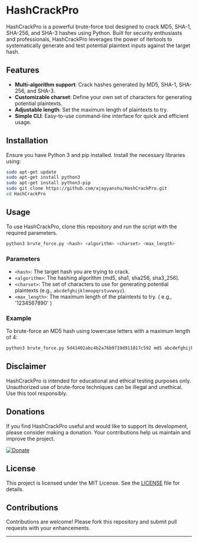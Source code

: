 # HashCrackPro

HashCrackPro is a powerful brute-force tool designed to crack MD5, SHA-1, SHA-256, and SHA-3 hashes using Python. Built for security enthusiasts and professionals, HashCrackPro leverages the power of itertools to systematically generate and test potential plaintext inputs against the target hash.

## Features

- **Multi-algorithm support**: Crack hashes generated by MD5, SHA-1, SHA-256, and SHA-3.
- **Customizable charset**: Define your own set of characters for generating potential plaintexts.
- **Adjustable length**: Set the maximum length of plaintexts to try.
- **Simple CLI**: Easy-to-use command-line interface for quick and efficient usage.

## Installation

Ensure you have Python 3 and pip installed. Install the necessary libraries using:

```sh
sudo apt-get update
sudo apt-get install python3
sudo apt-get install python3-pip
sudo git clone https://github.com/ajayyanshu/HashCrackPro.git
cd HashCrackPro 
```

## Usage

To use HashCrackPro, clone this repository and run the script with the required parameters.

```sh
python3 brute_force.py <hash> <algorithm> <charset> <max_length>
```

### Parameters

- `<hash>`: The target hash you are trying to crack.
- `<algorithm>`: The hashing algorithm (md5, sha1, sha256, sha3_256).
- `<charset>`: The set of characters to use for generating potential plaintexts (e.g., `abcdefghijklmnopqrstuvwxyz`).
- `<max_length>`: The maximum length of the plaintexts to try. ( e.g., '1234567890' ) 

### Example

To brute-force an MD5 hash using lowercase letters with a maximum length of 4:

```sh
python3 brute_force.py 5d41402abc4b2a76b9719d911017c592 md5 abcdefghijklmnopqrstuvwxyz 4
```

## Disclaimer

HashCrackPro is intended for educational and ethical testing purposes only. Unauthorized use of brute-force techniques can be illegal and unethical. Use this tool responsibly.

## Donations

If you find HashCrackPro useful and would like to support its development, please consider making a donation. Your contributions help us maintain and improve the project.

[![Donate](https://www.paypalobjects.com/en_US/i/btn/btn_donateCC_LG.gif)]()

## License

This project is licensed under the MIT License. See the [LICENSE](https://drive.google.com/file/d/1SLTa0ppwSttFH863zQDrJAzSPqORiXFu/view?usp=sharing) file for details.


## Contributions

Contributions are welcome! Please fork this repository and submit pull requests with your enhancements.


---
